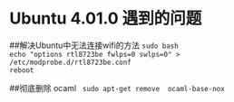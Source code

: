 # Ubuntu 4.01.0 遇到的问题

##解决Ubuntu中无法连接wifi的方法
`sudo bash`    
`echo "options rtl8723be fwlps=0 swlps=0" > /etc/modprobe.d/rtl8723be.conf `   
`reboot`   

##彻底删除 ocaml
` sudo apt-get remove  ocaml-base-nox`
